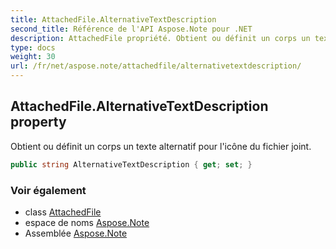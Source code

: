```yaml
---
title: AttachedFile.AlternativeTextDescription
second_title: Référence de l'API Aspose.Note pour .NET
description: AttachedFile propriété. Obtient ou définit un corps un texte alternatif pour licône du fichier joint.
type: docs
weight: 30
url: /fr/net/aspose.note/attachedfile/alternativetextdescription/
---
```

## AttachedFile.AlternativeTextDescription property

Obtient ou définit un corps un texte alternatif pour l'icône du fichier joint.

```csharp
public string AlternativeTextDescription { get; set; }
```

### Voir également

* class [AttachedFile](../)
* espace de noms [Aspose.Note](../../attachedfile/)
* Assemblée [Aspose.Note](../../../)


